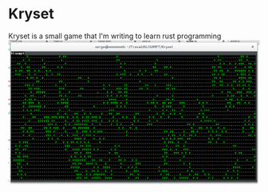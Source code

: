# Kryset
Kryset is a small game that I'm writing to learn rust programming
![screenshot](/images/rust_Kryset_7-11-2015_world.png)
